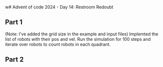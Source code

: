 w# Advent of code 2024 - Day 14: Restroom Redoubt

## Part 1

(Note: I've added the grid size in the example and input files)
Implemted the list of robots with their pos and vel. Run the simulation for 100 steps and iterate over robots to count robots in each quadrant.

## Part 2
